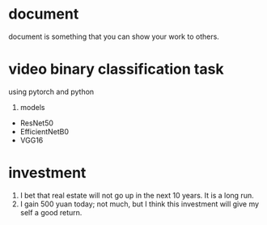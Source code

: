 # document 
document is something that you can show your work to others.


# video binary classification task
using pytorch and python 

1. models
- ResNet50
- EfficientNetB0
- VGG16

# investment
1. I bet that real estate will not go up in the next 10 years. It is a long run.
2. I gain 500 yuan today; not much, but I think this investment will give my self a good return.